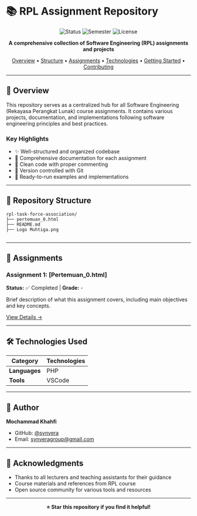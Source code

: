 # 📚 RPL Assignment Repository

<div align="center">

![Status](https://img.shields.io/badge/Status-Active-success?style=for-the-badge)
![Semester](https://img.shields.io/badge/Semester-Current-blue?style=for-the-badge)
![License](https://img.shields.io/badge/License-MIT-yellow?style=for-the-badge)

**A comprehensive collection of Software Engineering (RPL) assignments and projects**

[Overview](#-overview) • [Structure](#-repository-structure) • [Assignments](#-assignments) • [Technologies](#-technologies-used) • [Getting Started](#-getting-started) • [Contributing](#-contributing)

</div>

---

## 🎯 Overview

This repository serves as a centralized hub for all Software Engineering (Rekayasa Perangkat Lunak) course assignments. It contains various projects, documentation, and implementations following software engineering principles and best practices.

### Key Highlights

- ✨ Well-structured and organized codebase
- 📖 Comprehensive documentation for each assignment
- 🎨 Clean code with proper commenting
- 🔄 Version controlled with Git
- 🚀 Ready-to-run examples and implementations

---

## 📁 Repository Structure

```
rpl-task-force-association/
├── pertemuan_0.html
├── README.md        
├── Logo Muhtiga.png


```

---

## 📝 Assignments

### Assignment 1: [Pertemuan_0.html]
**Status:** ✅ Completed | **Grade:** -

Brief description of what this assignment covers, including main objectives and key concepts.

[View Details →](./pertemuan_0.html/)

---

## 🛠 Technologies Used

<div align="center">

| Category | Technologies |
|----------|-------------|
| **Languages** | PHP |
| **Tools** | VSCode |

</div>

---

## 👤 Author

**Mochammad Khahfi**

- GitHub: [@synvera](https://github.com/synvera)
- Email: synveragroup@gmail.com

---

## 🙏 Acknowledgments

- Thanks to all lecturers and teaching assistants for their guidance
- Course materials and references from RPL course
- Open source community for various tools and resources

---

<div align="center">

**⭐ Star this repository if you find it helpful!**

</div>
